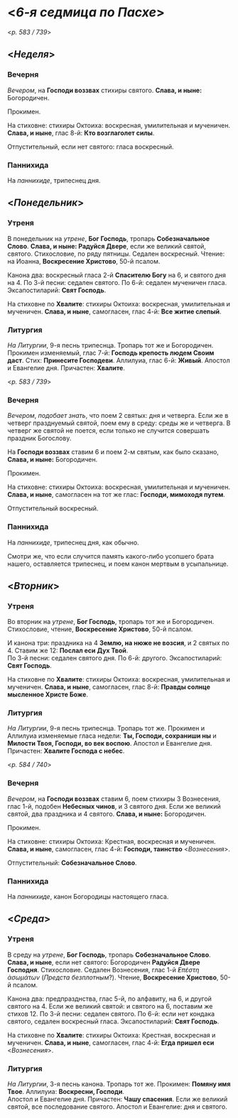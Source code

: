 
# <*6-я седмица по Пасхе*>

<*p. 583 / 739*>

## <*Неделя*>

### Вечерня

*Вечером*, на **Господи воззвах** стихиры святого. **Слава, и ныне:** Богородичен.

Прокимен. 

На стиховне: стихиры Октоиха: воскресная, умилительная и мученичен. **Слава, и ныне**, 
глас 8-й: **Кто возглаголет силы**.

Отпустительный, если нет святого: гласа воскресный.  

### Паннихида

На *паннихиде*, трипеснец дня. 

## <*Понедельник*>

### Утреня

В понедельник на *утрене*, **Бог Господь**, тропарь **Собезначальное Слово**. **Слава, и ныне: 
Радуйся Двере**, если же великий святой, святого. Стихословие, по ряду пятницы. Седален воскресный. 
Чтение: на Иоанна, **Воскресение Христово**, 50-й псалом. 

Канона два: воскресный гласа 2-й **Спасителю Богу** на 6, и святого дня на 4. 
По 3-й песни: седален святого. 
По 6-й: седален мученичен гласа. 
Эксапостиларий: **Свят Господь**.  
 
На стиховне по **Хвалите**: стихиры Октоиха: воскресная, умилительная и мученичен. **Слава, и ныне**, 
самогласен, глас 4-й: **Все житие слепый**. 

### Литургия

*На Литургии*, 9-я песнь трипеснца. Тропарь тот же и Богородичен. 
Прокимен изменяемый, глас 7-й: **Господь крепость людем Своим даст**. Стих: **Принесите Господеви**. 
Аллилуиа, глас 6-й: **Живый**. 
Апостол и Евангелие дня. 
Причастен: **Хвалите**. 

<*p. 583 / 739*>

### Вечерня

*Вечером*, *подобает знать*, что поем 2 святых: дня и четверга. Если же в четверг празднуемый святой, 
поем ему в среду: среды же и четверга. В четверг же святой не поется, если только не случится 
совершать праздник Богослову.

На **Господи воззвах** ставим 6 и поем 2-м святым, как было сказано, **Слава, и ныне:** Богородичен. 

Прокимен. 

На стиховне: стихиры Октоиха: воскресная, умилительная и мученичен. **Слава, и ныне**, самогласен 
на тот же глас: **Господи, мимоходя путем**. 

Отпустительный воскресный. 

### Паннихида

На *паннихиде*, трипеснец дня, как обычно. 

Смотри же, что если случится память какого-либо усопшего брата нашего, оставляется трипеснец, 
и поем канон мертвым в усыпальнице. 

## <*Вторник*>

### Утреня

Во вторник на *утрене*, **Бог Господь**, тропарь тот же и Богородичен. Стихословие, чтение, 
**Воскресение Христово**, 50-й псалом. 

И канона три: праздника на 4 **Землю, на нюже не возсия**, и 2 святых по 4. 
Ставим же 12: **Послал еси Дух Твой**.   
По 3-й песни: седален святого дня. 
По 6-й: другого. 
Эксапостиларий: **Свят Господь**.  
 
На стиховне по **Хвалите**: стихиры Октоиха: воскресная, умилительная и мученичен. **Слава, и ныне**, 
самогласен, глас 8-й: **Правды солнце мысленное Христе Боже**. 

### Литургия

*На Литургии*, 9-я песнь трипеснца. Тропарь тот же. 
Прокимен и Аллилуиа изменяемые гласа недели: **Ты, Господи, сохраниши ны** и 
**Милости Твоя, Господи, во век воспою**. 
Апостол и Евангелие дня. 
Причастен: **Хвалите Господа с небес**. 

<*p. 584 / 740*>

### Вечерня

*Вечером*, на **Господи воззвах** ставим 6, поем стихиры 3 Вознесения, глас 1-й, подобен **Небесных чинов**, 
и 3 святого дня. Если же великий святой, два праздника и 4 святого. **Слава, и ныне:** Богородичен. 

Прокимен. 

На стиховне: стихиры Октоиха: Крестная, воскресная и мученичен. **Слава, и ныне**, самогласен, 
глас 4-й: **Господи, таинство** <*Вознесения*>. 

Отпустительный: **Собезначальное Слово**. 

### Паннихида

На *паннихиде*, канон Богородицы настоящего гласа. 

## <*Среда*>

### Утреня

В среду на *утрене*, **Бог Господь**, тропарь **Собезначальное Слово**. **Слава, и ныне**, если нет святого: 
Богородичен **Радуйся Двере Господня**. Стихословие. Седален Вознесения, глас 1-й *̓Επέστη ἀσωμάτων* 
(*Предста безплотным*?). 
Чтение, **Воскресение Христово**, 50-й псалом. 

Канона два: предпразднства, глас 5-й, по алфавиту, на 6, и другой святого на 4. Если же великий святой: 
и святого на 6, поставим же стихов 12. 
По 3-й песни: седален святого. 
По 6-й: если нет кондака святого, седален воскресный гласа. 
Эксапостиларий: **Свят Господь**.  
 
На стиховне по **Хвалите**: стихиры Октоиха: Крестная, воскресная и мученичен. **Слава, и ныне**, 
самогласен, глас 4-й: **Егда пришел еси** <*Вознесения*>. 

### Литургия

*На Литургии*, 3-я песнь канона. Тропарь тот же. 
Прокимен: **Помяну имя Твое**. 
Аллилуиа: **Воскресни, Господи**.  
Апостол и Евангелие дня. 
Причастен: **Чашу спасения**. 
Если же великий святой, все последование святого. Апостол и Евангелие: дня и святого.  
